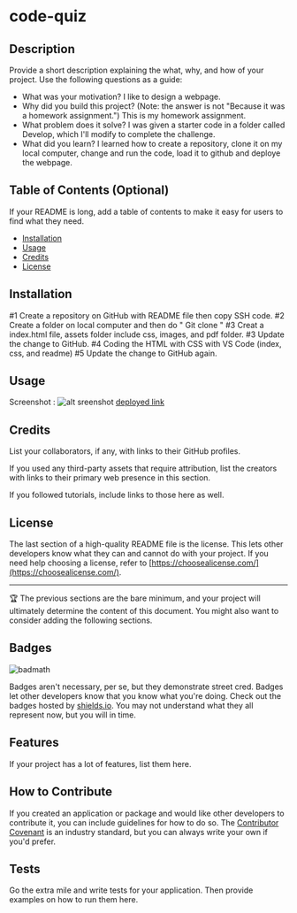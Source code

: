 # code-quiz
## Description

Provide a short description explaining the what, why, and how of your project. Use the following questions as a guide:

- What was your motivation?
    I like to design a webpage.
- Why did you build this project? (Note: the answer is not "Because it was a homework assignment.")
    This is my homework assignment. 
- What problem does it solve?
    I was given a starter code in a folder called Develop, which I'll modify to complete the challenge. 
- What did you learn?
    I learned how to create a repository, clone it on my local computer, change and run the code, load it to github and deploye the webpage.
## Table of Contents (Optional)

If your README is long, add a table of contents to make it easy for users to find what they need.

- [Installation](#installation)
- [Usage](#usage)
- [Credits](#credits)
- [License](#license)

## Installation

#1 Create a repository on GitHub with README file then copy SSH code.
#2 Create a folder on local computer and then do " Git clone <SHH code>"
#3 Creat a index.html file, assets folder include css, images, and pdf folder.
#3 Update the change to GitHub.
#4 Coding the HTML with CSS with VS Code (index, css, and readme)
#5 Update the change to GitHub again.
## Usage

Screenshot :
![alt sreenshot](assets/images/portfolio-screenshot.png)
[deployed link](https://nquanbao.github.io/professional-portfolio/)
## Credits

List your collaborators, if any, with links to their GitHub profiles.

If you used any third-party assets that require attribution, list the creators with links to their primary web presence in this section.

If you followed tutorials, include links to those here as well.

## License

The last section of a high-quality README file is the license. This lets other developers know what they can and cannot do with your project. If you need help choosing a license, refer to [https://choosealicense.com/](https://choosealicense.com/).

---

🏆 The previous sections are the bare minimum, and your project will ultimately determine the content of this document. You might also want to consider adding the following sections.

## Badges

![badmath](https://img.shields.io/github/languages/top/lernantino/badmath)

Badges aren't necessary, per se, but they demonstrate street cred. Badges let other developers know that you know what you're doing. Check out the badges hosted by [shields.io](https://shields.io/). You may not understand what they all represent now, but you will in time.

## Features

If your project has a lot of features, list them here.

## How to Contribute

If you created an application or package and would like other developers to contribute it, you can include guidelines for how to do so. The [Contributor Covenant](https://www.contributor-covenant.org/) is an industry standard, but you can always write your own if you'd prefer.

## Tests

Go the extra mile and write tests for your application. Then provide examples on how to run them here.